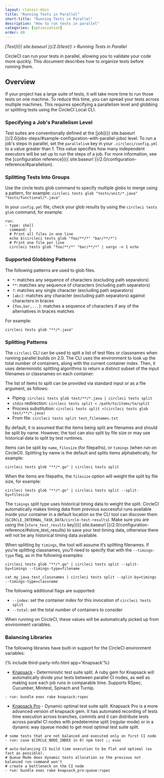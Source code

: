 ```yaml
---
layout: classic-docs
title: "Running Tests in Parallel"
short-title: "Running Tests in Parallel"
description: "How to run tests in parallel"
categories: [optimization]
order: 60
---
```


*[Test]({{ site.baseurl }}/2.0/test/) > Running Tests in Parallel*

CircleCI can run your tests in parallel,
allowing you to validate your code more quickly.
This document describes
how to organize tests
before running them.

## Overview

If your project has a large suite of tests,
it will take more time
to run those tests on one machine.
To reduce this time,
you can spread your tests across multiple machines.
This requires
specifying a parallelism level
and globbing or splitting tests
using the CircleCI Local CLI.

### Specifying a Job's Parallelism Level

Test suites are conventionally defined at the [job]({{ site.baseurl }}/2.0/jobs-steps/#sample-configuration-with-parallel-jobs) level.
To run a job's steps in parallel,
set the `parallelism` key in your `.circleci/config.yml`
to a value greater than 1.
This value specifies how many independent executors will be set up
to run the steps of a job.
For more information,
see the [configuration reference]({{ site.baseurl }}/2.0/configuration-reference/#parallelism).

### Splitting Tests Into Groups

Use the circle tests glob command to specify multiple globs to merge using a pattern, for example: 
	`circleci tests glob "tests/unit/*.java" "tests/functional/*.java"`

In your `config.yml` file, check your glob results by using the `circleci tests glob` command, for example:

```
run:
- type: shell
  command: |
  # Print all files in one line
  echo $(circleci tests glob "foo/**/*" "bar/**/*")
  # Print one file per line
  circleci tests glob "foo/**/*" "bar/**/*" | xargs -n 1 echo
```

### Supported Globbing Patterns

The following patterns are used to glob files.

- `*`: matches any sequence of characters (excluding path separators)
- `**`: matches any sequence of characters (including path separators)
- `?`: matches any single character (excluding path separators)
- `[abc]`: matches any character (excluding path separators) against characters in braces
- `{foo,bar,...}`: matches a sequence of characters if any of the alternatives in braces matches

For example:

`circleci tests glob "**/*.java"`

### Splitting Patterns

The `circleci` CLI can be used to split a list of test files or classnames when running parallel builds on 2.0. The CLI uses the environment to look up the total number of containers, along with the current container index. Then, it uses deterministic splitting algorithms to return a distinct subset of the input filenames or classnames on each container.

The list of items to split can be provided via standard input or as a file argument, as follows:

- Piping: `circleci tests glob test/**/*.java | circleci tests split`
- `stdin` redirection: `circleci tests split < /path/to/items/to/split`
- Process substitution: `circleci tests split <(circleci tests glob test/**/*.java)`
- From file: `circleci tests split test_filenames.txt`

By default, it is assumed that the items being split are filenames and should be split by name. However, the tool can also split by file size or may use historical data to split by test runtimes.

Items can be split by `name`, `filesize` (for filepaths), or `timings` (when run on CircleCI). Splitting by name is the default and splits items alphabetically, for example:

`circleci tests glob "**/*.go" | circleci tests split`

When the items are filepaths, the `filesize` option will weight the split by file size, for example:

`circleci tests glob "**/*.go" | circleci tests split --split-by=filesize`

The `timings` split type uses historical timing data to weight the split. CircleCI automatically makes timing data from previous successful runs available inside your container in a default location so the CLI tool can discover them (`$CIRCLE_INTERNAL_TASK_DATA/circle-test-results`). Make sure you are using the [`store_test_results` key]({{ site.baseurl }}/2.0/configuration-reference/#store_test_results) to save your test timing data, otherwise there will not be any historical timing data available.

When splitting by `timings`, the tool will assume it’s splitting filenames. If you’re splitting classnames, you’ll need to specify that with the `--timings-type` flag, as in the following examples:

`circleci tests glob "**/*.go" | circleci tests split --split-by=timings --timings-type=filename`

`cat my_java_test_classnames | circleci tests split --split-by=timings --timings-type=classname`

The following additional flags are supported:
- `--index`: set the container index for this invocation of `circleci tests split`
- `--total`: set the total number of containers to consider

When running on CircleCI, these values will be automatically picked up from environment variables.

### Balancing Libraries

The following libraries have built-in support for the CircleCI environment variables:

{% include third-party-info.html app='Knapsack'%}

* [Knapsack](https://github.com/ArturT/knapsack) - Deterministic test suite split. A ruby gem for Knapsack will automatically divide your tests between parallel CI nodes, as well as making sure each job runs in comparable time. Supports RSpec, Cucumber, Minitest, Spinach and Turnip.

```
- run: bundle exec rake knapsack:rspec
```

* [Knapsack Pro](https://github.com/KnapsackPro/knapsack_pro-ruby) - Dynamic optimal test suite split. Knapsack Pro is a more advanced version of knapsack gem. It has automated recording of tests time execution across branches, commits and it can distribute tests across parallel CI nodes with predetermine split (regular mode) or in a dynamic way (queue mode) to get most optimal test suite split.

```
# some tests that are not balanced and executed only on first CI node
- run: case $CIRCLE_NODE_INDEX in 0) npm test ;; esac

# auto-balancing CI build time execution to be flat and optimal (as fast as possible).
# Queue Mode does dynamic tests allocation so the previous not balanced run command won't
# create a bottleneck on the CI node
- run: bundle exec rake knapsack_pro:queue:rspec
```

